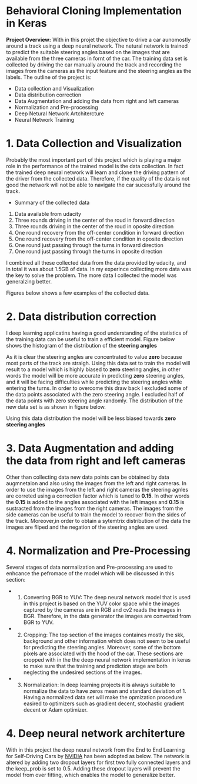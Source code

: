# Behavioral Cloning Implementation in Keras
**Project Overview:** With in this projet the objective to drive a car aunomostly around a track using a deep neural network. The netural network is trained to predict the suitable steering angles based on the images that are available from the three cameras in fornt of the car. The training data set is collected by driving the car manually around the track and recording the images from the cameras as the input feature and the steering angles as the labels. The outline of the project is:

* Data collection and Visualization
* Data distribution correction
* Data Augmentation and adding the data from right and left cameras
* Normalization and Pre-processing
* Deep Netural Network Artchitercture
* Neural Network Training

# 1. Data Collection and Visualization
Probably the most important part of this project which is playing a major role in the performance of the trained model is the data collection. In fact the trained deep neural network will learn and clone the driving pattern of the driver from the collected data. Therefore, if the quality of the data is not good the network will not be able to navigate the car sucessfully around the track.

* Summary of the collected data
1. Data available from udacity
2. Three rounds driving in the center of the roud in forward direction
3. Three rounds driving in the center of the roud in oposite direction
4. One round recovery from the off-center condition in forward direction
5. One round recovery from the off-center condition in oposite direction
6. One round just passing through the turns in forward direction
7. One round just passing through the turns in oposite direction

I combined all these collected data from the data provided by udacity, and in total it was about 1.5GB of data. In my experince collecting more data was the key to solve the problem. The more data I collected the model was generalzing better.

Figures below shows a few examples of the collected data.

# 2. Data distribution correction
I deep learning applicatins having a good understanding of the statistics of the training data can be useful to train a efficient model. Figure below shows the histogram of the distribution of the **steering angles**

As it is clear the steering angles are concentrated to value **zero** because most parts of the track are straigh. Using this data set to train the model will result to a model which is highly biased to **zero** steering angles, in other words the model will be more accurate in predicting **zero** steering angles, and it will be facing difficulties while predicting the steering angles while entering the turns. In order to overcome this draw back I excluded some of the data points associated with the zero steering angle. I excluded half of the data points with zero steering angle randomly. The distribution of the new data set is as shown in figure below.

Using this data distribution the model will be less biased towards **zero steering angles**

# 3. Data Augmentation and adding the data from right and left cameras
Other than collecting data new data points can be obtained by data augmnetaion and also using the images from the left and right cameras. In order to use the images from the left and right cameras the steering agnles are correted using a correction factor which is tuned to **0.15**. In other words the **0.15** is added to the angles associated with the left images and **0.15** is sustracted from the images from the right cameras. The images from the side cameras can be useful to train the model to recover from the sides of the track. Moreover,in order to obtain a sytemtrix distribution of the data the images are fliped and the negation of the steering angles are used.


# 4. Normalization and Pre-Processing
Several stages of data normalization and Pre-processing are used to enhcance the pefromace of the model which will be discussed in this section:

* 1. Converting BGR to YUV: 
The deep neural network model that is used in this project is based on the YUV color space while the images captured by the  cameras are in RGB and cv2 reads the images in BGR. Therefore, in the data generator the images are converted from BGR to YUV.

* 2. Cropping: 
The top section of the images containes mostly the skk, background and other information which does not seem to be useful for predicting the steering angles. Moreover, some of the bottom pixels are associated with the hood of the car. These sections are cropped with in the the deep neural network implementation in keras to make sure that the training and prediction stage are both neglecting the undesired sections of the images.

* 3. Normalization:
In deep learning projects it is always suitable to normalize the data to have zeros mean and standard deviation of 1. Having a normalized data set will make the opmization procedure easired to optimizers such as gradient decent, stochastic gradient decent or Adam optimizer.

# 4. Deep neural network architerture

With in this project the deep neural network from the End to End Learning for Self-Driving Cars by [NVIDIA](https://images.nvidia.com/content/tegra/automotive/images/2016/solutions/pdf/end-to-end-dl-using-px.pdf) has been adopted as below.
The network is altered by adding two dropout layers for first two fully connected layers and the keep_prob is set to 0.5. Adding these dropout layers will prevent the model from over fitting, which enables the model to generalize better.
